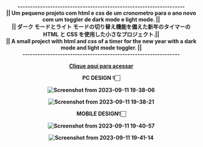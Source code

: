 <strong> 
<div align="center"> 
     ------------------------------------------------------------------- <br>
   || Um pequeno projeto com html e css de um cronometro para o ano novo com um toggler de dark mode e light mode. || <br> 
  || ダーク モードとライト モードの切り替え機能を備えた新年のタイマーの HTML と CSS を使用した小さなプロジェクト.||<br>
 || A small project with html and css of a timer for the new year with a dark mode and light mode toggler.  || <br>
                --------------------------------------------------------------- <br>
  
[Clique aqui para acessar]()

PC DESIGN   👇🏻 <br>
<div >
 
![Screenshot from 2023-09-11 19-38-06](https://github.com/LuckxSz/New-Year-Eve-V2/assets/135531180/e1f51e2e-4068-4819-ad41-0fb6f70fb334)


![Screenshot from 2023-09-11 19-38-21](https://github.com/LuckxSz/New-Year-Eve-V2/assets/135531180/25baa64f-d131-4f02-a04c-59ee2b6563f3)



</div>
MOBILE DESIGN👇🏻 <br>

![Screenshot from 2023-09-11 19-40-57](https://github.com/LuckxSz/New-Year-Eve-V2/assets/135531180/ea4bbcff-cd16-41b9-9172-997205b14a65)


![Screenshot from 2023-09-11 19-41-14](https://github.com/LuckxSz/New-Year-Eve-V2/assets/135531180/55695a5c-94f0-4b09-b175-ca48069f5de1)


</div>

<strong/>

